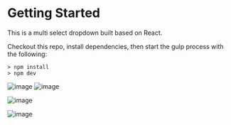 # Getting Started
This is a multi select dropdown built based on React.

Checkout this repo, install dependencies, then start the gulp process with the following:
```
> npm install
> npm dev
```

![image](https://github.com/johnnyhsu1106/react-muiti-select-dropdown/assets/18588513/d230d8aa-87dd-4ee8-9904-7180572af11d)
![image](https://github.com/johnnyhsu1106/react-muiti-select-dropdown/assets/18588513/e06d0604-87a4-4d4d-926c-27fee3df099c)

![image](https://github.com/johnnyhsu1106/react-muiti-select-dropdown/assets/18588513/9fa25e8f-aed8-4e1e-9875-5ce25216a6bd)

![image](https://github.com/johnnyhsu1106/react-muiti-select-dropdown/assets/18588513/5eccd098-2b94-4feb-a138-5df5c576d5eb)


